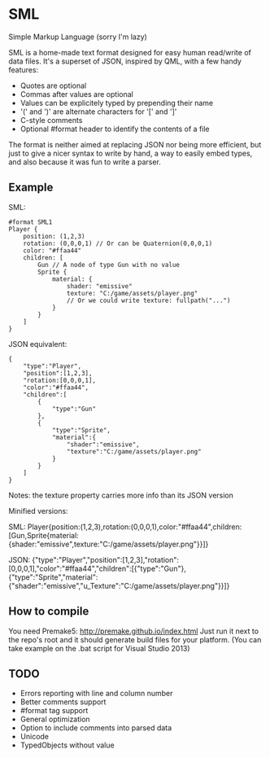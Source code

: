 SML 
=====

Simple Markup Language (sorry I'm lazy)

SML is a home-made text format designed for easy human read/write of data files.
It's a superset of JSON, inspired by QML, with a few handy features:

- Quotes are optional
- Commas after values are optional
- Values can be explicitely typed by prepending their name
- '(' and ')' are alternate characters for '[' and ']'
- C-style comments
- Optional #format header to identify the contents of a file

The format is neither aimed at replacing JSON nor being more efficient,
but just to give a nicer syntax to write by hand, a way to easily embed types, 
and also because it was fun to write a parser.

Example
-------

SML:

	#format SML1
	Player {
		position: (1,2,3)
		rotation: (0,0,0,1) // Or can be Quaternion(0,0,0,1)
		color: "#ffaa44"
		children: [
			Gun // A node of type Gun with no value
			Sprite {
				material: {
					shader: "emissive"
					texture: "C:/game/assets/player.png"
					// Or we could write texture: fullpath("...")
				}
			}
		]
	}

JSON equivalent:
	
	{
		"type":"Player",
		"position":[1,2,3],
		"rotation:[0,0,0,1],
		"color":"#ffaa44",
		"children":[
			{
				"type":"Gun"
			},
			{
				"type":"Sprite",
				"material":{
					"shader":"emissive",
					"texture":"C:/game/assets/player.png"
				}
			}
		]
	}

Notes: the texture property carries more info than its JSON version
	
Minified versions:

SML:
	Player{position:(1,2,3),rotation:(0,0,0,1),color:"#ffaa44",children:[Gun,Sprite{material:{shader:"emissive",texture:"C:/game/assets/player.png"}}]}

JSON:
	{"type":"Player","position":[1,2,3],"rotation":[0,0,0,1],"color":"#ffaa44","children":[{"type":"Gun"},{"type":"Sprite","material":{"shader":"emissive","u_Texture":"C:/game/assets/player.png"}}]}


How to compile
---------------

You need Premake5: http://premake.github.io/index.html
Just run it next to the repo's root and it should generate build files for your platform.
(You can take example on the .bat script for Visual Studio 2013)


TODO
-------

- Errors reporting with line and column number
- Better comments support
- #format tag support
- General optimization
- Option to include comments into parsed data
- Unicode
- TypedObjects without value
